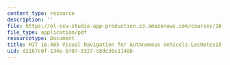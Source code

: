 ```yaml
---
content_type: resource
description: ''
file: https://ol-ocw-studio-app-production.s3.amazonaws.com/courses/16-485-visual-navigation-for-autonomous-vehicles-vnav-fall-2020/d2167c0f134eb7073327c8dc36c1148b_MIT16_485F20_lec15notes.pdf
file_type: application/pdf
resourcetype: Document
title: MIT 16.485 Visual Navigation for Autonomous Vehicels-LecNotes15
uid: d2167c0f-134e-b707-3327-c8dc36c1148b
---
```

